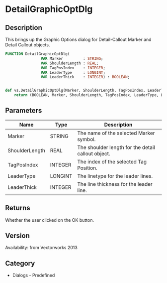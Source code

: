 # DetailGraphicOptDlg

## Description
This brings up the Graphic Options dialog for Detail-Callout Marker and Detail Callout objects.

```pascal
FUNCTION DetailGraphicOptDlg(
				VAR Marker         : STRING;
				VAR ShoulderLength : REAL;
				VAR TagPosIndex    : INTEGER;
				VAR LeaderType     : LONGINT;
				VAR LeaderThick    : INTEGER) : BOOLEAN;
```

```python

def vs.DetailGraphicOptDlg(Marker, ShoulderLength, TagPosIndex, LeaderType, LeaderThick):
    return (BOOLEAN, Marker, ShoulderLength, TagPosIndex, LeaderType, LeaderThick)
```

## Parameters
|Name|Type|Description|
|---|---|---|
|Marker|STRING|The name of the selected Marker symbol.|
|ShoulderLength|REAL|The shoulder length for the detail callout object.|
|TagPosIndex|INTEGER|The index of the selected Tag Position.|
|LeaderType|LONGINT|The linetype for the leader lines.|
|LeaderThick|INTEGER|The line thickness for the leader line.|

## Returns
Whether the user clicked on the OK button.

## Version
Availability: from Vectorworks 2013
## Category
* Dialogs - Predefined

